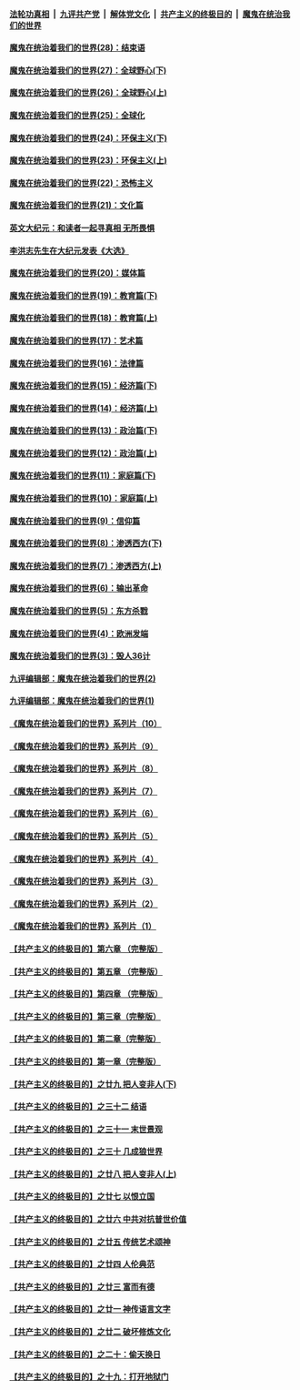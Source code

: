 

####  [法轮功真相](../../../../basic/blob/master/README.md?t=04180432) &nbsp;|&nbsp; [九评共产党](../../../../9ping.md/blob/master/README.md?t=04180432) &nbsp;|&nbsp; [解体党文化](../../../../jtdwh.md/blob/master/README.md?t=04180432)  &nbsp;|&nbsp; [共产主义的终极目的](../../../../gczydzjmd.md/blob/master/README.md?t=04180432) &nbsp;|&nbsp; [魔鬼在统治我们的世界](../../../../mgztzwmdsj.md/blob/master/README.md?t=04180432) 

#### [魔鬼在统治着我们的世界(28)：结束语](../pages/nsc422/n10936246.md?t=04180432) 

#### [魔鬼在统治着我们的世界(27)：全球野心(下)](../pages/nsc422/n10928319.md?t=04180432) 

#### [魔鬼在统治着我们的世界(26)：全球野心(上)](../pages/nsc422/n10900318.md?t=04180432) 

#### [魔鬼在统治着我们的世界(25)：全球化](../pages/nsc422/n10788205.md?t=04180432) 

#### [魔鬼在统治着我们的世界(24)：环保主义(下)](../pages/nsc422/n10695307.md?t=04180432) 

#### [魔鬼在统治着我们的世界(23)：环保主义(上)](../pages/nsc422/n10688613.md?t=04180432) 

#### [魔鬼在统治着我们的世界(22)：恐怖主义](../pages/nsc422/n10614727.md?t=04180432) 

#### [魔鬼在统治着我们的世界(21)：文化篇](../pages/nsc422/n10597706.md?t=04180432) 

#### [英文大纪元：和读者一起寻真相 无所畏惧](../pages/nsc422/n12542027.md?t=04180432) 

#### [李洪志先生在大纪元发表《大选》](../pages/nsc422/n12534746.md?t=04180432) 

#### [魔鬼在统治着我们的世界(20)：媒体篇](../pages/nsc422/n10586579.md?t=04180432) 

#### [魔鬼在统治着我们的世界(19)：教育篇(下)](../pages/nsc422/n10564808.md?t=04180432) 

#### [魔鬼在统治着我们的世界(18)：教育篇(上)](../pages/nsc422/n10526970.md?t=04180432) 

#### [魔鬼在统治着我们的世界(17)：艺术篇](../pages/nsc422/n10499093.md?t=04180432) 

#### [魔鬼在统治着我们的世界(16)：法律篇](../pages/nsc422/n10485969.md?t=04180432) 

#### [魔鬼在统治着我们的世界(15)：经济篇(下)](../pages/nsc422/n10469975.md?t=04180432) 

#### [魔鬼在统治着我们的世界(14)：经济篇(上)](../pages/nsc422/n10457370.md?t=04180432) 

#### [魔鬼在统治着我们的世界(13)：政治篇(下)](../pages/nsc422/n10448270.md?t=04180432) 

#### [魔鬼在统治着我们的世界(12)：政治篇(上)](../pages/nsc422/n10444576.md?t=04180432) 

#### [魔鬼在统治着我们的世界(11)：家庭篇(下)](../pages/nsc422/n10440961.md?t=04180432) 

#### [魔鬼在统治着我们的世界(10)：家庭篇(上)](../pages/nsc422/n10435448.md?t=04180432) 

#### [魔鬼在统治着我们的世界(9)：信仰篇](../pages/nsc422/n10432159.md?t=04180432) 

#### [魔鬼在统治着我们的世界(8)：渗透西方(下)](../pages/nsc422/n10429603.md?t=04180432) 

#### [魔鬼在统治着我们的世界(7)：渗透西方(上)](../pages/nsc422/n10426013.md?t=04180432) 

#### [魔鬼在统治着我们的世界(6)：输出革命](../pages/nsc422/n10421536.md?t=04180432) 

#### [魔鬼在统治着我们的世界(5)：东方杀戮](../pages/nsc422/n10417707.md?t=04180432) 

#### [魔鬼在统治着我们的世界(4)：欧洲发端](../pages/nsc422/n10414890.md?t=04180432) 

#### [魔鬼在统治着我们的世界(3)：毁人36计](../pages/nsc422/n10411583.md?t=04180432) 

#### [九评编辑部：魔鬼在统治着我们的世界(2)](../pages/nsc422/n10410036.md?t=04180432) 

#### [九评编辑部：魔鬼在统治着我们的世界(1)](../pages/nsc422/n10406825.md?t=04180432) 

#### [《魔鬼在统治着我们的世界》系列片（10）](../pages/nsc422/n12292670.md?t=04180432) 

#### [《魔鬼在统治着我们的世界》系列片（9）](../pages/nsc422/n12290859.md?t=04180432) 

#### [《魔鬼在统治着我们的世界》系列片（8）](../pages/nsc422/n12287445.md?t=04180432) 

#### [《魔鬼在统治着我们的世界》系列片（7）](../pages/nsc422/n12283425.md?t=04180432) 

#### [《魔鬼在统治着我们的世界》系列片（6）](../pages/nsc422/n12282314.md?t=04180432) 

#### [《魔鬼在统治着我们的世界》系列片（5）](../pages/nsc422/n12281419.md?t=04180432) 

#### [《魔鬼在统治着我们的世界》系列片（4）](../pages/nsc422/n12274024.md?t=04180432) 

#### [《魔鬼在统治着我们的世界》系列片（3）](../pages/nsc422/n12271322.md?t=04180432) 

#### [《魔鬼在统治着我们的世界》系列片（2）](../pages/nsc422/n12269049.md?t=04180432) 

#### [《魔鬼在统治着我们的世界》系列片（1）](../pages/nsc422/n12267575.md?t=04180432) 

#### [【共产主义的终极目的】第六章 （完整版）](../pages/nsc422/n11428913.md?t=04180432) 

#### [【共产主义的终极目的】第五章 （完整版）](../pages/nsc422/n11428912.md?t=04180432) 

#### [【共产主义的终极目的】第四章 （完整版）](../pages/nsc422/n11428907.md?t=04180432) 

#### [【共产主义的终极目的】第三章（完整版）](../pages/nsc422/n11428848.md?t=04180432) 

#### [【共产主义的终极目的】第二章（完整版）](../pages/nsc422/n11428831.md?t=04180432) 

#### [【共产主义的终极目的】第一章（完整版）](../pages/nsc422/n11417651.md?t=04180432) 

#### [【共产主义的终极目的】之廿九 把人变非人(下)](../pages/nsc422/n11344140.md?t=04180432) 

#### [【共产主义的终极目的】之三十二 结语](../pages/nsc422/n11360535.md?t=04180432) 

#### [【共产主义的终极目的】之三十一 末世景观](../pages/nsc422/n11351129.md?t=04180432) 

#### [【共产主义的终极目的】之三十 几成狼世界](../pages/nsc422/n11348280.md?t=04180432) 

#### [【共产主义的终极目的】之廿八 把人变非人(上)](../pages/nsc422/n11340492.md?t=04180432) 

#### [【共产主义的终极目的】之廿七 以恨立国](../pages/nsc422/n11336944.md?t=04180432) 

#### [【共产主义的终极目的】之廿六 中共对抗普世价值](../pages/nsc422/n11324785.md?t=04180432) 

#### [【共产主义的终极目的】之廿五 传统艺术颂神](../pages/nsc422/n11296396.md?t=04180432) 

#### [【共产主义的终极目的】之廿四 人伦典范](../pages/nsc422/n11296397.md?t=04180432) 

#### [【共产主义的终极目的】之廿三 富而有德](../pages/nsc422/n11283598.md?t=04180432) 

#### [【共产主义的终极目的】之廿一 神传语言文字](../pages/nsc422/n11263265.md?t=04180432) 

#### [【共产主义的终极目的】之廿二 破坏修炼文化](../pages/nsc422/n11245728.md?t=04180432) 

#### [【共产主义的终极目的】之二十：偷天换日](../pages/nsc422/n11238846.md?t=04180432) 

#### [【共产主义的终极目的】之十九：打开地狱门](../pages/nsc422/n11206376.md?t=04180432) 


